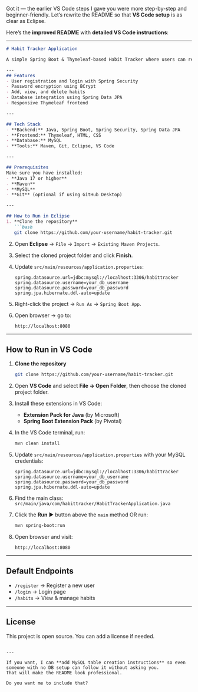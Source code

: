 Got it — the earlier VS Code steps I gave you were more step-by-step and beginner-friendly.
Let’s rewrite the README so that **VS Code setup** is as clear as Eclipse.

Here’s the **improved README** with **detailed VS Code instructions**:

---

````markdown
# Habit Tracker Application

A simple Spring Boot & Thymeleaf-based Habit Tracker where users can register, log in, and manage their daily habits.

---
## Features
- User registration and login with Spring Security
- Password encryption using BCrypt
- Add, view, and delete habits
- Database integration using Spring Data JPA
- Responsive Thymeleaf frontend

---

## Tech Stack
- **Backend:** Java, Spring Boot, Spring Security, Spring Data JPA
- **Frontend:** Thymeleaf, HTML, CSS
- **Database:** MySQL
- **Tools:** Maven, Git, Eclipse, VS Code

---

## Prerequisites
Make sure you have installed:
- **Java 17 or higher**
- **Maven**
- **MySQL**
- **Git** (optional if using GitHub Desktop)

---

## How to Run in Eclipse
1. **Clone the repository**
   ```bash
   git clone https://github.com/your-username/habit-tracker.git
````

2. Open **Eclipse** → `File` → `Import` → `Existing Maven Projects`.
3. Select the cloned project folder and click **Finish**.
4. Update `src/main/resources/application.properties`:

   ```properties
   spring.datasource.url=jdbc:mysql://localhost:3306/habittracker
   spring.datasource.username=your_db_username
   spring.datasource.password=your_db_password
   spring.jpa.hibernate.ddl-auto=update
   ```
5. Right-click the project → `Run As` → `Spring Boot App`.
6. Open browser → go to:

   ```
   http://localhost:8080
   ```

---

## How to Run in VS Code

1. **Clone the repository**

   ```bash
   git clone https://github.com/your-username/habit-tracker.git
   ```
2. Open **VS Code** and select **File → Open Folder**, then choose the cloned project folder.
3. Install these extensions in VS Code:

   * **Extension Pack for Java** (by Microsoft)
   * **Spring Boot Extension Pack** (by Pivotal)
4. In the VS Code terminal, run:

   ```bash
   mvn clean install
   ```
5. Update `src/main/resources/application.properties` with your MySQL credentials:

   ```properties
   spring.datasource.url=jdbc:mysql://localhost:3306/habittracker
   spring.datasource.username=your_db_username
   spring.datasource.password=your_db_password
   spring.jpa.hibernate.ddl-auto=update
   ```
6. Find the main class:
   `src/main/java/com/habittracker/HabitTrackerApplication.java`
7. Click the **Run** ▶️ button above the `main` method OR run:

   ```bash
   mvn spring-boot:run
   ```
8. Open browser and visit:

   ```
   http://localhost:8080
   ```

---

## Default Endpoints

* `/register` → Register a new user
* `/login` → Login page
* `/habits` → View & manage habits

---

## License

This project is open source. You can add a license if needed.

```

---

If you want, I can **add MySQL table creation instructions** so even someone with no DB setup can follow it without asking you.  
That will make the README look professional.  

Do you want me to include that?
```

